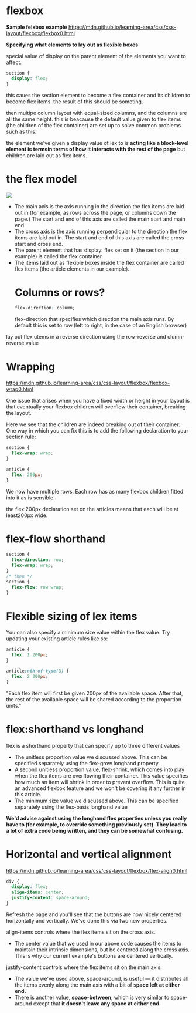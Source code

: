 # flexbox

**Sample felxbox example**
https://mdn.github.io/learning-area/css/css-layout/flexbox/flexbox0.html

**Specifying what elements to lay out as flexible boxes**

special value of display on the parent element of the elements you want to affect.

```css
section {
  display: flex;
}
```

this caues the section element to become a flex container and its children to become flex items. the result of this should be someting.

then multipe column layout with equal-sized columns, and the columns are all the same height.
this is beacause the default value given to flex items (the children of the flex container) are set up to solve common problems such as this.

the element we've given a display value of lex to is **acting like a block-level element is termsin terms of how it interacts with the rest of the page**
but children are laid out as flex items.

# the flex model

<img src= "https://developer.mozilla.org/en-US/docs/Learn/CSS/CSS_layout/Flexbox/flex_terms.png"/>

- The main axis is the axis running in the direction the flex items are laid out in (for example, as rows across the page, or columns down the page.) The start and end of this axis are called the main start and main end
- The cross axis is the axis running perpendicular to the direction the flex items are laid out in. The start and end of this axis are called the cross start and cross end.
- The parent element that has display: flex set on it (the section in our example) is called the flex container.
- The items laid out as flexible boxes inside the flex container are called flex items (the article elements in our example).
  # Columns or rows?
  ```css
  flex-direction: column;
  ```
  flex-direction that specifies which direction the main axis runs.
  By default this is set to row.(left to right, in the case of an English browser)

lay out flex utems in a reverse direction using the row-reverse and clumn-reverse value

# Wrapping

https://mdn.github.io/learning-area/css/css-layout/flexbox/flexbox-wrap0.html

One issue that arises when you have a fixed width or height in your layout is that eventually your flexbox children will overflow their container, breaking the layout.

Here we see that the children are indeed breaking out of their container. One way in which you can fix this is to add the following declaration to your section rule:

```css
section {
  flex-wrap: wrap;
}

article {
  flex: 200px;
}
```

We now have multiple rows. Each row has as many flexbox children fitted into it as is sensible.

the flex:200px declaration set on the articles means that each will be at least200px wide.

# flex-flow shorthand

```css
section {
  flex-direction: row;
  flex-wrap: wrap;
}
/* then */
section {
  flex-flow: row wrap;
}
```

# Flexible sizing of lex items

You can also specify a minimum size value within the flex value. Try updating your existing article rules like so:

```css
article {
  flex: 1 200px;
}

article:nth-of-type(3) {
  flex: 2 200px;
}
```

"Each flex item will first be given 200px of the available space. After that, the rest of the available space will be shared according to the proportion units."

# flex:shorthand vs longhand

flex is a shorthand property that can specify up to three different values

- The unitless proportion value we discussed above. This can be specified separately using the flex-grow longhand property.
- A second unitless proportion value, flex-shrink, which comes into play when the flex items are overflowing their container. This value specifies how much an item will shrink in order to prevent overflow. This is quite an advanced flexbox feature and we won't be covering it any further in this article.
- The minimum size value we discussed above. This can be specified separately using the flex-basis longhand value

**We'd advise against using the longhand flex properties unless you really have to (for example, to override something previously set). They lead to a lot of extra code being written, and they can be somewhat confusing.**

# Horizontal and vertical alignment

https://mdn.github.io/learning-area/css/css-layout/flexbox/flex-align0.html

```css
div {
  display: flex;
  align-items: center;
  justify-content: space-around;
}
```

Refresh the page and you'll see that the buttons are now nicely centered horizontally and vertically. We've done this via two new properties.

align-items controls where the flex items sit on the cross axis.

- The center value that we used in our above code causes the items to maintain their intrinsic dimensions, but be centered along the cross axis. This is why our current example's buttons are centered vertically.

justify-content controls where the flex items sit on the main axis.

- The value we've used above, space-around, is useful — it distributes all the items evenly along the main axis with a bit of s**pace left at either end.**
- There is another value, **space-between**, which is very similar to space-around except that **it doesn't leave any space at either end.**
